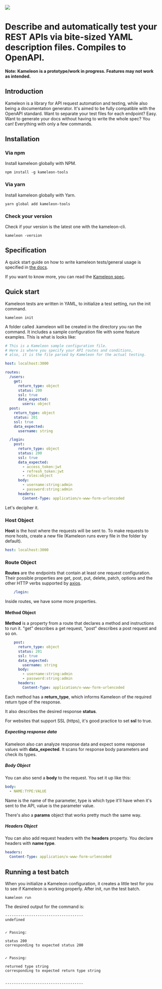 ![](https://i.imgur.com/OCPGagi.png)

# Describe and automatically test your REST APIs via bite-sized YAML description files. Compiles to OpenAPI.

__Note: Kameleon is a prototype/work in progress. Features may not work as intended.__

## Introduction

Kameleon is a library for API request automation and testing, while also being a documentation generator. It's aimed to be fully compatible with the OpenAPI standard. Want to separate your test files for each endpoint? Easy. Want to generate your docs without having to write the whole spec? You can! Everything with only a few commands.

## Installation

### Via npm

Install kameleon globally with NPM.

``npm install -g kameleon-tools``

### Via yarn

Install kameleon globally with Yarn.

``yarn global add kameleon-tools``

### Check your version

Check if your version is the latest one with the kameleon-cli.

`kameleon -version`

## Specification

A quick start guide on how to write kameleon tests/general usage is specified in [the docs]().

If you want to know more, you can read the [Kameleon spec]().

## Quick start

Kameleon tests are written in YAML, to initialize a test setting, run the init command.

```kameleon init```

A folder called .kameleon will be created in the directory you ran the command. It includes a sample configuration file with some feature examples. This is what is looks like:

```yaml
# This is a Kameleon sample configuration file.
# Here is where you specify your API routes and conditions,
# also, it is the file parsed by Kameleon for the actual testing.

host: localhost:3000

routes:
  /users:
    get:
      return_type: object
      status: 200
      ssl: true
      data_expected:
        users: object
  post:
    return_type: object
    status: 201
    ssl: true
    data_expected:
      username: string

  /login:
    post:
      return_type: object
      status: 200
      ssl: true
      data_expected:
        - access_token:jwt
        - refresh_token:jwt
        - roles:object
      body:
        - username:string:admin
        - password:string:admin
      headers:
        Content-Type: application/x-www-form-urlencoded
```

Let's decipher it.


### Host Object

**Host** is the host where the requests will be sent to. To make requests to more hosts, create a new file (Kameleon runs every file in the folder by default).

```yaml
host: localhost:3000
```

### Route Object

**Routes** are the endpoints that contain at least one request configuration. Their possible properties are get, post, put, delete, patch, options and the other HTTP verbs supported by [axios](https://www.npmjs.com/package/axios).

```yaml
    /login:
```

Inside routes, we have some more properties.

#### Method Object
**Method** is a property from a route that declares a method and instructions to run it. "get" describes a get request, "post" describes a post request and so on.

```yaml
    post:
      return_type: object
      status: 201
      ssl: true
      data_expected:
        username: string
      body:
        - username:string:admin
        - password:string:admin
      headers:
        Content-Type: application/x-www-form-urlencoded
```

Each method has a **return_type**, which informs Kameleon of the required return type of the response.

It also describes the desired response **status**.

For websites that support SSL (https), it's good practice to set **ssl** to true.

##### Expecting response data

Kameleon also can analyze response data and expect some response values with **data_expected**. It scans for response body parameters and check its types.

##### Body Object

You can also send a **body** to the request. You set it up like this:

```yaml
body:
  - NAME:TYPE:VALUE
```
Name is the name of the parameter, type is which type it'll have when it's sent to the API, value is the parameter value.

There's also a **params** object that works pretty much the same way.


##### Headers Object

You can also add request headers with the **headers** property. You declare headers with **name**:**type**.

```yaml
headers:
  Content-Type: application/x-www-form-urlencoded
```

## Running a test batch

When you initialize a Kameleon configuration, it creates a little test for you to see if Kameleon is working properly. After init, run the test batch.

`kameleon run`

The desired output for the command is:

```
------------------------------------
undefined

  
✓ Passing:

status 200
corresponding to expected status 200


✓ Passing:

returned type string
corresponding to expected return type string


------------------------------------
```